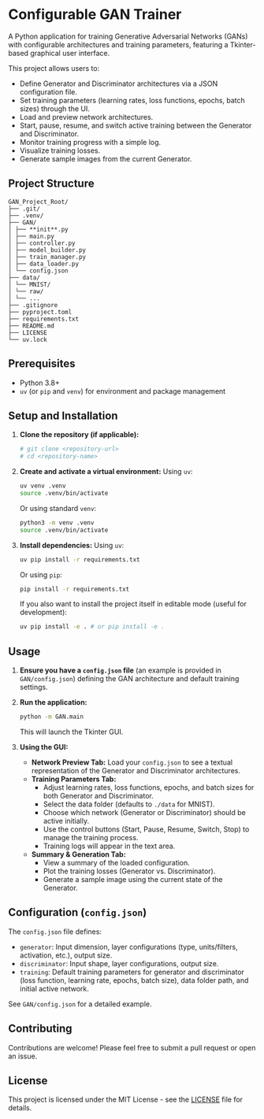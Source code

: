 # Configurable GAN Trainer

A Python application for training Generative Adversarial Networks (GANs) with configurable architectures and training parameters, featuring a Tkinter-based graphical user interface.

This project allows users to:

- Define Generator and Discriminator architectures via a JSON configuration file.
- Set training parameters (learning rates, loss functions, epochs, batch sizes) through the UI.
- Load and preview network architectures.
- Start, pause, resume, and switch active training between the Generator and Discriminator.
- Monitor training progress with a simple log.
- Visualize training losses.
- Generate sample images from the current Generator.

## Project Structure

```
GAN_Project_Root/
├── .git/
├── .venv/
├── GAN/
│ ├── **init**.py
│ ├── main.py
│ ├── controller.py
│ ├── model_builder.py
│ ├── train_manager.py
│ ├── data_loader.py
│ └── config.json
├── data/
│ └── MNIST/
│ └── raw/
│ └── ...
├── .gitignore
├── pyproject.toml
├── requirements.txt
├── README.md
├── LICENSE
└── uv.lock
```

## Prerequisites

- Python 3.8+
- `uv` (or `pip` and `venv`) for environment and package management

## Setup and Installation

1.  **Clone the repository (if applicable):**

    ```bash
    # git clone <repository-url>
    # cd <repository-name>
    ```

2.  **Create and activate a virtual environment:**
    Using `uv`:

    ```bash
    uv venv .venv
    source .venv/bin/activate
    ```

    Or using standard `venv`:

    ```bash
    python3 -m venv .venv
    source .venv/bin/activate
    ```

3.  **Install dependencies:**
    Using `uv`:
    ```bash
    uv pip install -r requirements.txt
    ```
    Or using `pip`:
    ```bash
    pip install -r requirements.txt
    ```
    If you also want to install the project itself in editable mode (useful for development):
    ```bash
    uv pip install -e . # or pip install -e .
    ```

## Usage

1.  **Ensure you have a `config.json` file** (an example is provided in `GAN/config.json`) defining the GAN architecture and default training settings.
2.  **Run the application:**

    ```bash
    python -m GAN.main
    ```

    This will launch the Tkinter GUI.

3.  **Using the GUI:**
    - **Network Preview Tab:** Load your `config.json` to see a textual representation of the Generator and Discriminator architectures.
    - **Training Parameters Tab:**
      - Adjust learning rates, loss functions, epochs, and batch sizes for both Generator and Discriminator.
      - Select the data folder (defaults to `./data` for MNIST).
      - Choose which network (Generator or Discriminator) should be active initially.
      - Use the control buttons (Start, Pause, Resume, Switch, Stop) to manage the training process.
      - Training logs will appear in the text area.
    - **Summary & Generation Tab:**
      - View a summary of the loaded configuration.
      - Plot the training losses (Generator vs. Discriminator).
      - Generate a sample image using the current state of the Generator.

## Configuration (`config.json`)

The `config.json` file defines:

- `generator`: Input dimension, layer configurations (type, units/filters, activation, etc.), output size.
- `discriminator`: Input shape, layer configurations, output size.
- `training`: Default training parameters for generator and discriminator (loss function, learning rate, epochs, batch size), data folder path, and initial active network.

See `GAN/config.json` for a detailed example.

## Contributing

Contributions are welcome! Please feel free to submit a pull request or open an issue.

## License

This project is licensed under the MIT License - see the [LICENSE](LICENSE) file for details.
